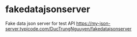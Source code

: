 # fakedatajsonserver

Fake data json server for test API
https://my-json-server.typicode.com/DucTrungNguuyen/fakedatajsonserver
